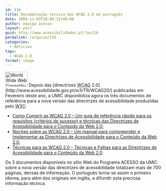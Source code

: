 ```yaml
---
id: 116
title: Documentação técnica das WCAG 2.0 em português
date: 2009-11-03T10:00:12+00:00
author: equipa acesso
layout: post
guid: http://www.acessibilidades.pt/?p=116
permalink: /arquivo/116
categories:
  - Notícias
tags:
  - WCAG 2.0
format: image
---
```

<img class="alignright" lang="en" alt="World Wide Web Consortium" src="http://www.acessibilidade.gov.pt/w3/TR/WCAG20/w3c_home.png" width="72" height="48" />  
Depois das [directrizes <abbr lang="en" title="Web Content Accessibility Guidelines">WCAG</abbr> 2.0](http://www.acessibilidade.gov.pt/w3/TR/WCAG20/) publicadas em Fevereiro deste ano, a UMIC disponibiliza agora os três documentos de referência para a nova versão das directrizes de acessibilidade produzidas pelo <abbr lang="en" title="World Wide Web">W3C</abbr>:

  * [Como Cumprir as <abbr lang="en" title="Web Content Accessibility Guidelines">WCAG</abbr> 2.0 &#8211; Um guia de referência rápido para os requisitos (critérios de sucesso) e técnicas das Directrizes de Acessibilidade para o Conteúdo da Web 2.0](http://www.acesso.umic.pt/w3/TR/WCAG20-quickref/);
  * [Noções sobre as <abbr lang="en" title="Web Content Accessibility Guidelines">WCAG</abbr> 2.0 &#8211; Um manual para compreender e implementar as Directrizes de Acessibilidade para o Conteúdo da Web 2.0](http://www.acessibilidade.gov.pt/w3/TR/UNDERSTANDING-WCAG20/);
  * [Técnicas para as <abbr lang="en" title="Web Content Accessibility Guidelines">WCAG</abbr> 2.0 &#8211; Técnicas e Falhas para as Directrizes de Acessibilidade para o Conteúdo da Web 2.0](http://www.acessibilidade.gov.pt/w3/TR/WCAG20-TECHS/).

Os 3 documentos disponíveis no sítio Web do Programa ACESSO da UMIC sobre a nova versão das directrizes de acessibilidade totalizam mais de 700 páginas, densas de informação. O português torna-se assim o primeiro idioma, para além dos originais em inglês, a difundir esta preciosa informação técnica.